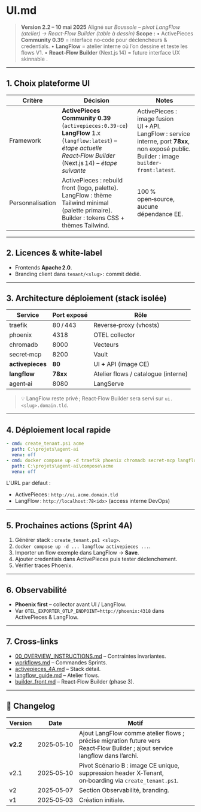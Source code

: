 # UI.md

> **Version 2.2 – 10 mai 2025**
> Aligné sur *Boussole – pivot LangFlow (atelier) → React‑Flow Builder (table à dessin)*
> **Scope :**
> • ActivePieces **Community 0.39** = interface no‑code pour déclencheurs & credentials.
> • **LangFlow** = atelier interne où l’on dessine et teste les flows V1.
> • **React‑Flow Builder** (Next.js 14) = future interface UX skinnable .

---

## 1. Choix plateforme UI

| Critère          | Décision                                                                                                                                                                      | Notes                                                                                                                                               |
| ---------------- | ----------------------------------------------------------------------------------------------------------------------------------------------------------------------------- | --------------------------------------------------------------------------------------------------------------------------------------------------- |
| Framework        | **ActivePieces Community 0.39** (`activepieces:0.39-ce`)<br/>**LangFlow** 1.x (`langflow:latest`) – *étape actuelle*<br/>*React‑Flow Builder* (Next.js 14) – *étape suivante* | ActivePieces : image fusion UI + API.<br/>LangFlow : service interne, port **78xx**, non exposé public.<br/>Builder : image `builder-front:latest`. |
| Personnalisation | ActivePieces : rebuild front (logo, palette).<br/>LangFlow : thème Tailwind minimal (palette primaire).<br/>Builder : tokens CSS + thèmes Tailwind.                           | 100 % open‑source, aucune dépendance EE.                                                                                                            |

---

## 2. Licences & white‑label

* Frontends **Apache 2.0**.
* Branding client dans `tenant/<slug>` : commit dédié.

---

## 3. Architecture déploiement (stack isolée)

| Service          | Port exposé | Rôle                                |
| ---------------- | ----------- | ----------------------------------- |
| traefik          | 80 / 443    | Reverse‑proxy (vhosts)              |
| phoenix          | 4318        | OTEL collector                      |
| chromadb         | 8000        | Vecteurs                            |
| secret‑mcp       | 8200        | Vault                               |
| **activepieces** | **80**      | UI **+** API (image CE)             |
| **langflow**     | **78xx**    | Atelier flows / catalogue (interne) |
| agent‑ai         | 8080        | LangServe                           |

> 💡 LangFlow reste privé ; React‑Flow Builder  sera servi sur `ui.<slug>.domain.tld`.

---

## 4. Déploiement local rapide

```yaml
- cmd: create_tenant.ps1 acme
  path: C:\projets\agent-ai
  venv: off
- cmd: docker compose up -d traefik phoenix chromadb secret-mcp langflow activepieces agent-ai
  path: C:\projets\agent-ai\compose\acme
  venv: off
```

L’URL par défaut :

* ActivePieces : `http://ui.acme.domain.tld`
* LangFlow : `http://localhost:78<idx>` (access interne DevOps)

---

## 5. Prochaines actions (Sprint 4A)

1. Générer stack : `create_tenant.ps1 <slug>`.
2. `docker compose up -d ... langflow activepieces ...`.
3. Importer un flow exemple dans LangFlow → **Save**.
4. Ajouter credentials dans ActivePieces puis tester déclenchement.
5. Vérifier traces Phoenix.

---

## 6. Observabilité

* **Phoenix first** – collector avant UI / LangFlow.
* Var `OTEL_EXPORTER_OTLP_ENDPOINT=http://phoenix:4318` dans ActivePieces & LangFlow.

---

## 7. Cross‑links

* [00\_OVERVIEW\_INSTRUCTIONS.md](00_OVERVIEW_INSTRUCTIONS.md) – Contraintes invariantes.
* [workflows.md](workflows.md) – Commandes Sprints.
* [activepieces\_4A.md](activepieces_4A.md) – Stack détail.
* [langflow\_guide.md](langflow_guide.md) – Atelier flows.
* [builder\_front.md](builder_front.md) – React‑Flow Builder (phase 3).

---

## 📝 Changelog

| Version  | Date       | Motif                                                                                                                        |
| -------- | ---------- | ---------------------------------------------------------------------------------------------------------------------------- |
| **v2.2** | 2025‑05‑10 | Ajout LangFlow comme atelier flows ; précise migration future vers React‑Flow Builder ; ajout service langflow dans l’archi. |
| v2.1     | 2025‑05‑10 | Pivot Scénario B : image CE unique, suppression header X‑Tenant, on‑boarding via `create_tenant.ps1`.                        |
| v2       | 2025‑05‑07 | Section Observabilité, branding.                                                                                             |
| v1       | 2025‑05‑03 | Création initiale.                                                                                                           |
